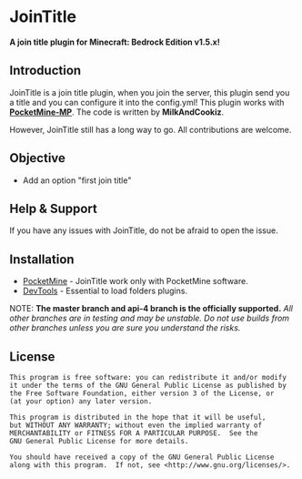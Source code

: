 JoinTitle
===================


__A join title plugin for Minecraft: Bedrock Edition v1.5.x!__


Introduction
-------------
JoinTitle is a join title plugin, when you join the server, this plugin send you a title and you can configure it into the config.yml! This plugin works with **[PocketMine-MP](https://github.com/pmmp/PocketMine-MP)**. The code is written by **MilkAndCookiz**.<br>



However, JoinTitle still has a long way to go. All contributions are welcome.

Objective
-------------

* Add an option "first join title"


Help & Support
-------------


If you have any issues with JoinTitle, do not be afraid to open the issue.

Installation
-------------
* [PocketMine](https://github.com/pmmp/PocketMine-MP/) - JoinTitle work only with PocketMine software.
* [DevTools](https://github.com/pmmp/PocketMine-DevTools) - Essential to load folders plugins.


NOTE: **The master branch and api-4 branch is the officially supported.**
_All other branches are in testing and may be unstable. Do not use builds from other branches unless you are sure you understand the risks._

License
-------------
	This program is free software: you can redistribute it and/or modify
	it under the terms of the GNU General Public License as published by
	the Free Software Foundation, either version 3 of the License, or
	(at your option) any later version.

	This program is distributed in the hope that it will be useful,
	but WITHOUT ANY WARRANTY; without even the implied warranty of
	MERCHANTABILITY or FITNESS FOR A PARTICULAR PURPOSE.  See the
	GNU General Public License for more details.

	You should have received a copy of the GNU General Public License
	along with this program.  If not, see <http://www.gnu.org/licenses/>.
